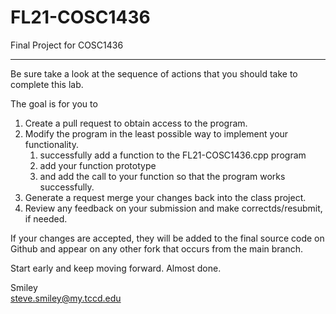 # FL21-COSC1436
Final Project for COSC1436
<hr/>
Be sure take a look at the sequence of actions that you should take to complete this lab.

The goal is for you to 
<ol>
  <li>Create a pull request to obtain access to the program.</li>
  <li>Modify the program in the least possible way to implement your functionality.
    <ol>
      <li>successfully add a function to the FL21-COSC1436.cpp program</li>
      <li>add your function prototype</li>
      <li>and add the call to your function so that the program works successfully.</li>
    </ol>
  </li>
  <li>Generate a request merge your changes back into the class project.</li>
  <li>Review any feedback on your submission and make correctds/resubmit, if needed.</li>
</ol>

If your changes are accepted, they will be added to the final source code on Github and appear on any other fork that occurs from the main branch.

Start early and keep moving forward. Almost done.

Smiley<br />
<a href="mailto: steve.smiley@my.tccd.edu">steve.smiley@my.tccd.edu</a>
